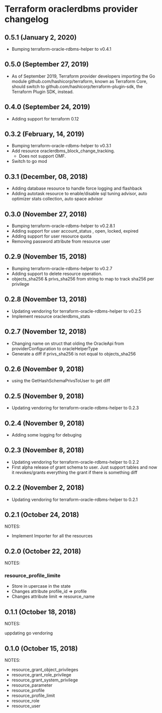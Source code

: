 # Terraform oraclerdbms provider changelog

## 0.5.1 (January 2, 2020)

* Bumping terraform-oracle-rdbms-helper to v0.4.1

## 0.5.0 (September 27, 2019)

* As of September 2019, Terraform provider developers importing the Go module github.com/hashicorp/terraform, known as Terraform Core, should switch to github.com/hashicorp/terraform-plugin-sdk, the Terraform Plugin SDK, instead.

## 0.4.0 (September 24, 2019)

* Adding support for terraform 0.12

## 0.3.2 (February, 14, 2019)

* Bumping terraform-oracle-rdbms-helper to v0.3.1
* Add resource oraclerdbms_block_change_tracking.
  * Does not support OMF.
* Switch to go mod

## 0.3.1 (December, 08, 2018)

* Adding database resource to handle force logging and flashback
* Adding autotask resource to enable/disable sql tuning advisor, auto optimizer stats collection, auto space advisor

## 0.3.0 (November 27, 2018)

* Bumping terraform-oracle-rdbms-helper to v0.2.8.1
* Adding support for user account_status , open, locked, expired
* Adding support for user resource quota
* Removing password attribute from resource user

## 0.2.9 (November 15, 2018)

* Bumping terraform-oracle-rdbms-helper to v0.2.7
* Adding support to delete resource operation.
* objects_sha256 & privs_sha256 from string to map to track sha256 per privilege

## 0.2.8 (November 13, 2018)

* Updating vendoring for terraform-oracle-rdbms-helper to v0.2.5
* Implement resource oraclerdbms_stats

## 0.2.7 (November 12, 2018)

* Changing name on struct that olding the OracleApi from providerConfiguration to oracleHelperType
* Generate a diff if privs_sha256 is not equal to objects_sha256

## 0.2.6 (November 9, 2018)

* using the GetHashSchemaPrivsToUser to get diff

## 0.2.5 (November 9, 2018)

* Updating vendoring for terraform-oracle-rdbms-helper to 0.2.3

## 0.2.4 (November 9, 2018)

* Adding some logging for debuging

## 0.2.3 (November 8, 2018)

* Updating vendoring for terraform-oracle-rdbms-helper to 0.2.2
* First alpha release of grant schema to user. Just support tables and now it revokes/grants everything the grant if there is something diff

## 0.2.2 (November 2, 2018)

* Updating vendoring for terraform-oracle-rdbms-helper to 0.2.1

## 0.2.1 (October 24, 2018)

NOTES:

* Implement Importer for all the resources

## 0.2.0 (October 22, 2018)

NOTES:

### resource_profile_limite

* Store in upercase in the state
* Changes attribute profile_id => profile
* Changes attribute limit => resource_name

## 0.1.1 (October 18, 2018)

NOTES:

uppdating go vendoring

## 0.1.0 (October 15, 2018)

NOTES:

* resource_grant_object_privileges
* resource_grant_role_privilege
* resource_grant_system_privilege
* resource_parameter
* resource_profile
* resource_profile_limit
* resource_role
* resource_user
